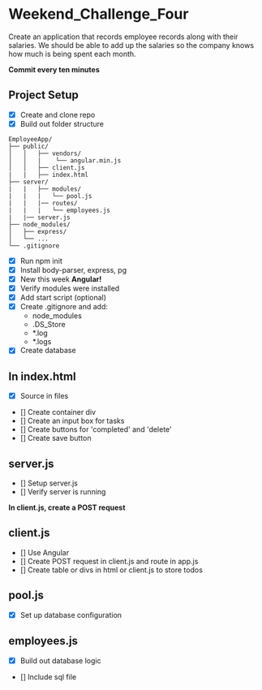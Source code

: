 # Weekend_Challenge_Four
Create an application that records employee records along with their salaries.
We should be able to add up the salaries so the company knows how much is being spent each month. 

**Commit every ten minutes**

## Project Setup
- [x] Create and clone repo
- [x] Build out folder structure
```
EmployeeApp/
├── public/
│   │   ├── vendors/
│   │   |    └── angular.min.js
│   │   ├── client.js 
|   |   ├── index.html 
├── server/
|   |   ├── modules/
|   |   |   └── pool.js
|   |   |── routes/
|   |   |   └── employees.js
|   |── server.js
├── node_modules/
│   ├── express/
│   └── ...
└── .gitignore
```
- [x] Run npm init
- [x] Install body-parser, express, pg
- [x] New this week **Angular!** 
- [x] Verify modules were installed
- [x] Add start script (optional)
- [x] Create .gitignore and add: 
  - node_modules
  - .DS_Store 
  - *.log
  - *.logs
- [x] Create database

## In index.html
- [x] Source in files 
- [] Create container div
- [] Create an input box for tasks
- [] Create buttons for 'completed' and 'delete'
- [] Create save button


## server.js

- [] Setup server.js
- [] Verify server is running

**In client.js, create a POST request**


## client.js
- [] Use Angular
- [] Create POST request in client.js and route in app.js
- [] Create table or divs in html or client.js to store todos



## pool.js
- [x] Set up database configuration

## employees.js
- [x] Build out database logic

- [] Include sql file